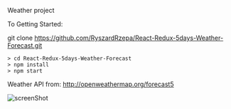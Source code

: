 Weather project

To Getting Started:

git clone https://github.com/RyszardRzepa/React-Redux-5days-Weather-Forecast.git

    > cd React-Redux-5days-Weather-Forecast
    > npm install
    > npm start

Weather API from: http://openweathermap.org/forecast5


![screenShot]("https://github.com/RyszardRzepa/React-Redux-5days-Weather-Forecast/blob/master/Screenshots/screenShot.png")
